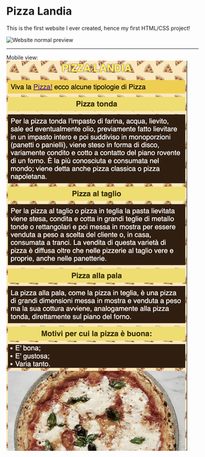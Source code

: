 # Pizza Landia
This is the first website I ever created, hence my first HTML/CSS project!

![Website normal preview](images/preview1.png)
-- --
Mobile view:
![Website normal preview](images/preview2.png)